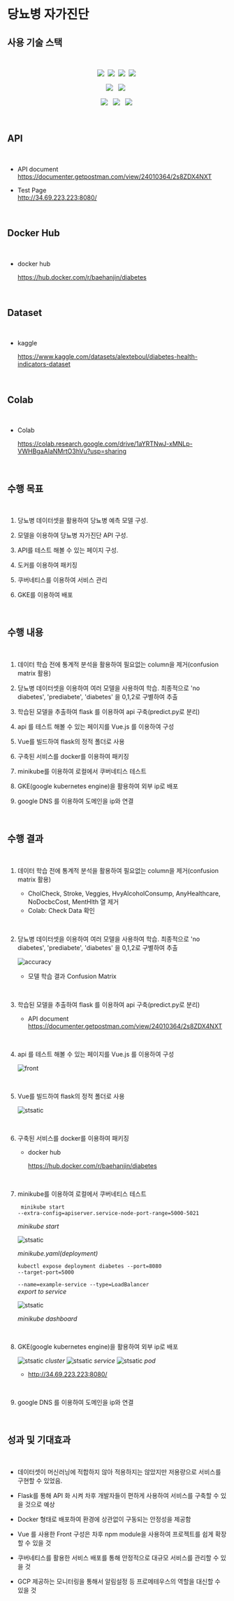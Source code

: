 # 당뇨병 자가진단

## 사용 기술 스택  
<br/>
<p align = center>
<img src="https://img.shields.io/badge/vue.js-4FC08D?style=for-the-badge&logo=vue.js&logoColor=white"><a/>&nbsp
<img src="https://img.shields.io/badge/axios-5A29E4?style=for-the-badge&logo=axios&logoColor=white"><a/>&nbsp
<img src="https://img.shields.io/badge/tailwindcss-06B6D4?style=for-the-badge&logo=tailwindcss&logoColor=white"><a/>&nbsp
<img src="https://img.shields.io/badge/flask-000000?style=for-the-badge&logo=flask&logoColor=white"><a/>&nbsp
<p/>
<p align = center>
<img src="https://img.shields.io/badge/scikitlearn-F7931E?style=for-the-badge&logo=scikitlearn&logoColor=white"> <a/>&nbsp
<img src="https://img.shields.io/badge/seaborn-06B6D4?style=for-the-badge&logo=seaborn&logoColor=white"> <a/>&nbsp
<p/>
<p align = center>
<img src="https://img.shields.io/badge/kubernetes-326CE5?style=for-the-badge&logo=kubernetes&logoColor=white"> <a/>&nbsp
<img src="https://img.shields.io/badge/GCP-326CE5?style=for-the-badge&logo=kubers&logoColor=white"> <a/>&nbsp
<img src="https://img.shields.io/badge/docker-2496ED?style=for-the-badge&logo=docker&logoColor=white"><a/>&nbsp
<p/>
<br/>  

## API

<br/>  

* API document 
    [https://documenter.getpostman.com/view/24010364/2s8ZDX4NXT  ](https://documenter.getpostman.com/view/24010364/2s8ZDeTJo5)

* Test Page  
    http://34.69.223.223:8080/
  
<br/>  

## Docker Hub  

<br/>  

* docker hub 

    https://hub.docker.com/r/baehanjin/diabetes

<br/>  



## Dataset

<br/>  

* kaggle

    https://www.kaggle.com/datasets/alexteboul/diabetes-health-indicators-dataset

<br/>  


## Colab

<br/>  

* Colab

    https://colab.research.google.com/drive/1aYRTNwJ-xMNLp-VWHBgaAIaNMrtO3hVu?usp=sharing

<br/>  


## 수행 목표
<br/>

1. 당뇨병 데이터셋을 활용하여 당뇨병 예측 모델 구성.

2. 모델을 이용하여 당뇨병 자가진단 API 구성.

3. API를 테스트 해볼 수 있는 페이지 구성.

4. 도커를 이용하여 패키징

5. 쿠버네티스를 이용하여 서비스 관리

6. GKE를 이용하여 배포


<br/>


## 수행 내용  

<br/>  

1. 데이터 학습 전에 통계적 분석을 활용하여 필요없는 column을 제거(confusion matrix 활용)

2. 당뇨병 데이터셋을 이용하여 여러 모델을 사용하여 학습. 최종적으로 'no diabetes', 'prediabete', 'diabetes' 을 0,1,2로 구별하여 추출

3. 학습된 모델을 추출하여 flask 를 이용하여 api 구축(predict.py로 분리)

4. api 를 테스트 해볼 수 있는 페이지를 Vue.js 를 이용하여 구성

5. Vue를 빌드하여 flask의 정적 폴더로 사용

6. 구축된 서비스를 docker를 이용하여 패키징

7. minikube를 이용하여 로컬에서 쿠버네티스 테스트

8. GKE(google kubernetes engine)을 활용하여 외부 ip로 배포

9. google DNS 를 이용하여 도메인을 ip와 연결

<br/>


## 수행 결과  

<br/>  

1. 데이터 학습 전에 통계적 분석을 활용하여 필요없는 column을 제거(confusion matrix 활용)  

    - CholCheck, Stroke, Veggies, HvyAlcoholConsump, AnyHealthcare, NoDocbcCost, MentHlth 열 제거
    - Colab: Check Data 확인  

<br/> 

2. 당뇨병 데이터셋을 이용하여 여러 모델을 사용하여 학습. 최종적으로 'no diabetes', 'prediabete', 'diabetes' 을 0,1,2로 구별하여 추출  

    ![accuracy](./img/accuracy.png)

    - 모델 학습 결과 Confusion Matrix

<br/> 


3. 학습된 모델을 추출하여 flask 를 이용하여 api 구축(predict.py로 분리)  

   - API document 
       [https://documenter.getpostman.com/view/24010364/2s8ZDX4NXT  ](https://documenter.getpostman.com/view/24010364/2s8ZDeTJo5)  

<br/> 


4. api 를 테스트 해볼 수 있는 페이지를 Vue.js 를 이용하여 구성  

    ![front](./img/front.png)  

<br/> 

5. Vue를 빌드하여 flask의 정적 폴더로 사용

    ![stsatic](./img/static.png)  

<br/> 


6. 구축된 서비스를 docker를 이용하여 패키징


      - docker hub 

        https://hub.docker.com/r/baehanjin/diabetes  

<br/> 


7. minikube를 이용하여 로컬에서 쿠버네티스 테스트  

    <code> minikube start --extra-config=apiserver.service-node-port-range=5000-5021 </code>

    <em>minikube start</em>

    ![stsatic](./img/minikube.png)  

    <em>minikube.yaml(deployment)</em>

    <code>kubectl expose deployment diabetes --port=8080 --target-port=5000 \
        --name=example-service --type=LoadBalancer
    </code>  
    <em>export to service</em>

    ![stsatic](./img/dashboard.png)  

    <em>minikube dashboard</em>


    
    


<br/> 

8. GKE(google kubernetes engine)을 활용하여 외부 ip로 배포

    ![stsatic](./img/cluster.png)
    <em>cluster</em>
    ![stsatic](./img/service.png)
    <em>service</em>
    ![stsatic](./img/pod.png)
    <em>pod</em>

   - http://34.69.223.223:8080/  

<br/>

9.  google DNS 를 이용하여 도메인을 ip와 연결  



<br/>


## 성과 및 기대효과

<br/>

- 데이터셋이 머신러닝에 적합하지 않아 적용하지는 않았지만 저용량으로 서비스를 구현할 수 있었음.

- Flask를 통해 API 화 시켜 차후 개발자들이 편하게 사용하여 서비스를 구축할 수 있을 것으로 예상

- Docker 형태로 배포하여 환경에 상관없이 구동되는 안정성을 제공함  
  
- Vue 를 사용한 Front 구성은 차후 npm module을 사용하여 프로젝트를 쉽게 확장할 수 있을 것  

- 쿠버네티스를 활용한 서비스 배포를 통해 안정적으로 대규모 서비스를 관리할 수 있을 것

- GCP 제공하는 모니터링을 통해서 알림설정 등 프로메테우스의 역할을 대신할 수 있을 것


